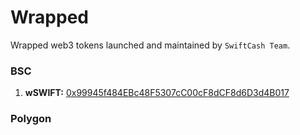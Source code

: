 # Wrapped
Wrapped web3 tokens launched and maintained by `SwiftCash Team`.

### BSC
1. **wSWIFT:** [0x99945f484EBc48F5307cC00cF8dCF8d6D3d4B017](https://bscscan.com/token/0x99945f484EBc48F5307cC00cF8dCF8d6D3d4B017#code)

### Polygon

